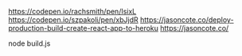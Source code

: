 https://codepen.io/rachsmith/pen/IsixL
https://codepen.io/szpakoli/pen/xbJjdR
https://jasoncote.co/deploy-production-build-create-react-app-to-heroku
https://jasoncote.co/

node build.js
